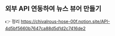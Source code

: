 ## 외부 API 연동하여 뉴스 뷰어 만들기

👉 정리 https://chivalrous-hose-00f.notion.site/API-4d5bf5660b7647ca88d5d1d2c7416de2
